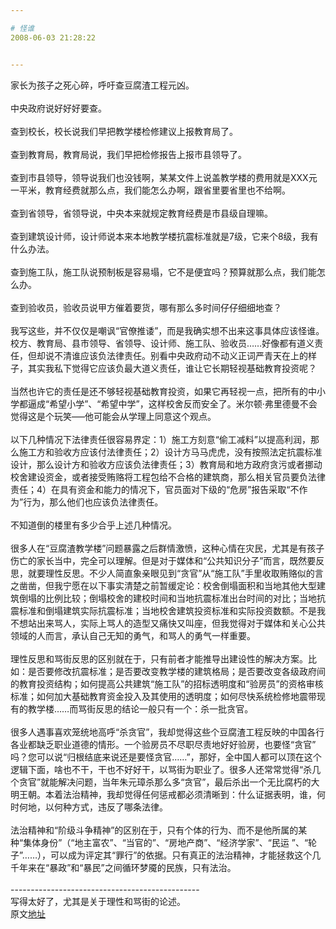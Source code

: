 ```yaml
---

# 怪谁
2008-06-03 21:28:22


---
```



家长为孩子之死心碎，呼吁查豆腐渣工程元凶。<br />
<br />
中央政府说好好好要查。 <br />
<br />
查到校长，校长说我们早把教学楼检修建议上报教育局了。&nbsp; <br />
<br />
查到教育局，教育局说，我们早把检修报告上报市县领导了。&nbsp; <br />
<br />
查到市县领导，领导说我们也没钱啊，某某文件上说盖教学楼的费用就是XXX元一平米，教育经费就那么点，我们能怎么办啊，跟省里要省里也不给啊。&nbsp; <br />
<br />
查到省领导，省领导说，中央本来就规定教育经费是市县级自理嘛。&nbsp; <br />
<br />
查到建筑设计师，设计师说本来本地教学楼抗震标准就是7级，它来个8级，我有什么办法。<br />
<br />
查到施工队，施工队说预制板是容易塌，它不是便宜吗？预算就那么点，我们能怎么办。<br />
<br />
查到验收员，验收员说甲方催着要货，哪有那么多时间仔仔细细地查？<br />
<br />
我写这些，并不仅仅是嘲讽“官僚推诿”，而是我确实想不出来这事具体应该怪谁。校方、教育局、县市领导、省领导、设计师、施工队、验收员……好像都有道义责任，但却说不清谁应该负法律责任。别看中央政府动不动义正词严青天在上的样子，其实我私下觉得它应该负最大道义责任，谁让它长期轻视基础教育投资呢？<br />
<br />
当然也许它的责任是还不够轻视基础教育投资，如果它再轻视一点，把所有的中小学都逼成“希望小学”、“希望中学”，这样校舍反而安全了。米尔顿·弗里德曼不会觉得这是个玩笑—–他可能会从学理上同意这个观点。<br />
<br />
以下几种情况下法律责任很容易界定：1）施工方刻意“偷工减料”以提高利润，那么施工方和验收方应该付法律责任；2）设计方马马虎虎，没有按照法定抗震标准设计，那么设计方和验收方应该负法律责任；3）教育局和地方政府贪污或者挪动校舍建设资金，或者接受贿赂将工程包给不合格的建筑商，那么相关官员要负法律责任；4）在具有资金和能力的情况下，官员面对下级的“危房”报告采取“不作为”行为，那么他们也应该负法律责任。<br />
<br />
不知道倒的楼里有多少合乎上述几种情况。<br />
<br />
很多人在“豆腐渣教学楼”问题暴露之后群情激愤，这种心情在灾民，尤其是有孩子伤亡的家长当中，完全可以理解。但是对于媒体和“公共知识分子”而言，既然要反思，就要理性反思。不少人简直象亲眼见到“贪官”从“施工队”手里收取贿赂似的言之凿凿，但我宁愿在以下事实清楚之前暂缓定论：校舍倒塌面积和当地其他大型建筑倒塌的比例比较；倒塌校舍的建校时间和当地抗震标准出台时间的对比；当地抗震标准和倒塌建筑实际抗震标准；当地校舍建筑投资标准和实际投资数额。不是我不想站出来骂人，实际上骂人的造型又痛快又叫座，但我觉得对于媒体和关心公共领域的人而言，承认自己无知的勇气，和骂人的勇气一样重要。 <br />
<br />
理性反思和骂街反思的区别就在于，只有前者才能推导出建设性的解决方案。比如：是否要修改抗震标准；是否要改变教学楼的建筑格局；是否要改变各级政府间的教育投资结构；如何提高公共建筑“施工队”的招标透明度和“验房员”的资格审核标准；如何加大基础教育资金投入及其使用的透明度；如何尽快系统检修地震带现有的教学楼……而骂街反思的结论一般只有一个：杀一批贪官。 <br />
<br />
很多人遇事喜欢笼统地高呼“杀贪官”，我却觉得这些个豆腐渣工程反映的中国各行各业都缺乏职业道德的情形。一个验房员不尽职尽责地好好验房，也要怪“贪官” 吗？您可以说“归根结底来说还是要怪贪官……”，那好，全中国人都可以顶在这个逻辑下面，啥也不干，干也不好好干，以骂街为职业了。很多人还常常觉得“杀几个贪官”就能解决问题，当年朱元璋杀那么多“贪官”，最后杀出一个无比腐朽的大明王朝。本着法治精神，我却觉得任何惩戒都必须清晰到：什么证据表明，谁，何时何地，以何种方式，违反了哪条法律。 <br />
<br />
法治精神和“阶级斗争精神”的区别在于，只有个体的行为、而不是他所属的某种“集体身份”（“地主富农”、“当官的”、“房地产商”、“经济学家”、“民运 ”、“轮子”……），可以成为评定其“罪行”的依据。只有真正的法治精神，才能拯救这个几千年来在“暴政”和“暴民”之间循环梦魇的民族，只有法治。<br />
<br />
-----------------------------------------------<br />
写得太好了，尤其是关于理性和骂街的论述。<br />
原文<a target=_blank href="http://www.drunkpiano-liuyu.net/?p=264">地址</a><br />
